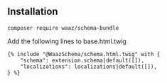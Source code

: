 ## Installation

```
composer require waaz/schema-bundle

```

Add the following lines to base.html.twig

```
{% include "@WaazSchema/schema.html.twig" with {
    "schema": extension.schema|default([]),
    "localizations": localizations|default([]),
} %}

```

